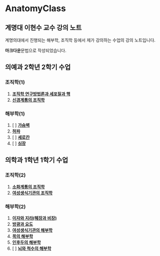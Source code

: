 # AnatomyClass

## 계명대 이현수 교수 강의 노트

계명의대에서 진행되는 해부학, 조직학 등에서 제가 강의하는 수업의 강의 노트입니다.

**마크다운**문법으로 작성되었습니다.

## 의예과 2학년 2학기 수업

### 조직학(1)

1. [**조직학 연구방법론과 세포질과 핵**](/histology_intro.md)
1. [**신경계통의 조직학**](/neuro_hist.md)

### 해부학(1)

1. [ ] [**가슴벽**](/thoracic_wall_anato.md)
2. [**허파**](/lung_anato.md)
3. [ ] [**세로칸**](/mediastinum_anato.md)
4. [ ] [**심장**](/heart_anato.md)

## 의학과 1학년 1학기 수업

### 조직학(2)

1. [**소화계통의 조직학**](/GI_hist.md)
1. [**여성생식기관의 조직학**](/fege_hist.md)

### 해부학(2)

1. [**이자와 지라(췌장과 비장)**](/pan_anato.md)
1. [**방광과 요도**](/uro_anato.md)
1. [**여성생식기관의 해부학**](/fege_anato.md)
1. [**목의 해부학**](/neck_anato.md)
1. [**인후두의 해부학**](/lary_anato.md)
1. [ ] [**뇌와 척수의 해부학**](/neuro_anato.md)
